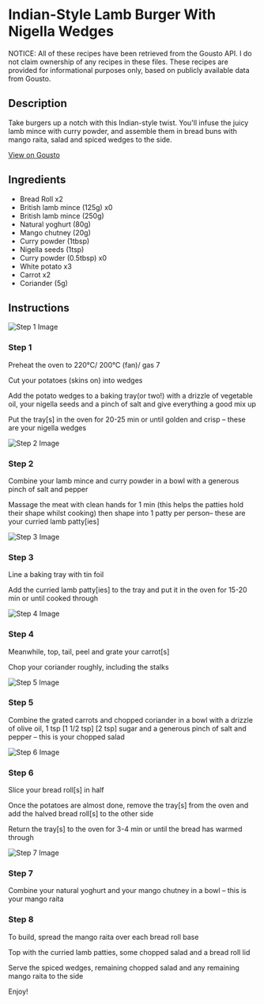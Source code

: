 # Indian-Style Lamb Burger With Nigella Wedges

NOTICE: All of these recipes have been retrieved from the Gousto API. I do not claim ownership of any recipes in these files. These recipes are provided for informational purposes only, based on publicly available data from Gousto.

## Description

Take burgers up a notch with this Indian-style twist. You'll infuse the juicy lamb mince with curry powder, and assemble them in bread buns with mango raita, salad and spiced wedges to the side.

[View on Gousto](https://www.gousto.co.uk/recipes/cookbook/indian-style-lamb-burger-with-nigella-wedges)

## Ingredients

- Bread Roll x2
- British lamb mince (125g) x0
- British lamb mince (250g)
- Natural yoghurt (80g)
- Mango chutney (20g)
- Curry powder (1tbsp)
- Nigella seeds (1tsp)
- Curry powder (0.5tbsp) x0
- White potato x3
- Carrot x2
- Coriander (5g)

## Instructions

![Step 1 Image](https://production-media.gousto.co.uk/cms/recipe-step-image/Step-1-1720171985025-x200.jpg)

### Step 1

Preheat the oven to 220°C/ 200°C (fan)/ gas 7

Cut your potatoes (skins on) into wedges

Add the potato wedges to a baking tray(or two!) with a drizzle of vegetable oil, your nigella seeds and a pinch of salt and give everything a good mix up

Put the tray[s] in the oven for 20-25 min or until golden and crisp – these are your nigella wedges

![Step 2 Image](https://production-media.gousto.co.uk/cms/recipe-step-image/Step-2-1720172102383-x200.jpg)

### Step 2

Combine your lamb mince and curry powder in a bowl with a generous pinch of salt and pepper

Massage the meat with clean hands for 1 min (this helps the patties hold their shape whilst cooking) then shape into 1 patty per person– these are your curried lamb patty[ies]

![Step 3 Image](https://production-media.gousto.co.uk/cms/recipe-step-image/Step-3-1720172115764-x200.jpg)

### Step 3

Line a baking tray with tin foil

Add the curried lamb patty[ies] to the tray and put it in the oven for 15-20 min or until cooked through

![Step 4 Image](https://production-media.gousto.co.uk/cms/recipe-step-image/Step-4-1720172128605-x200.jpg)

### Step 4

Meanwhile, top, tail, peel and grate your carrot[s]

Chop your coriander roughly, including the stalks

![Step 5 Image](https://production-media.gousto.co.uk/cms/recipe-step-image/Step-5-1720172148155-x200.jpg)

### Step 5

Combine the grated carrots and chopped coriander in a bowl with a drizzle of olive oil, 1 tsp <span class="text-purple">[1 1/2 tsp] </span><span class="text-danger">[2 tsp]</span> sugar and a generous pinch of salt and pepper – this is your chopped salad

![Step 6 Image](https://production-media.gousto.co.uk/cms/recipe-step-image/Step-6-1720172157018-x200.jpg)

### Step 6

Slice your bread roll[s] in half

Once the potatoes are almost done, remove the tray[s] from the oven and add the halved bread roll[s] to the other side

Return the tray[s] to the oven for 3-4 min or until the bread has warmed through

![Step 7 Image](https://production-media.gousto.co.uk/cms/recipe-step-image/Step-7-1720172179447-x200.jpg)

### Step 7

Combine your natural yoghurt and your mango chutney in a bowl – this is your mango raita

### Step 8

To build, spread the mango raita over each bread roll base

Top with the curried lamb patties, some chopped salad and a bread roll lid

Serve the spiced wedges, remaining chopped salad and any remaining mango raita to the side

Enjoy!

